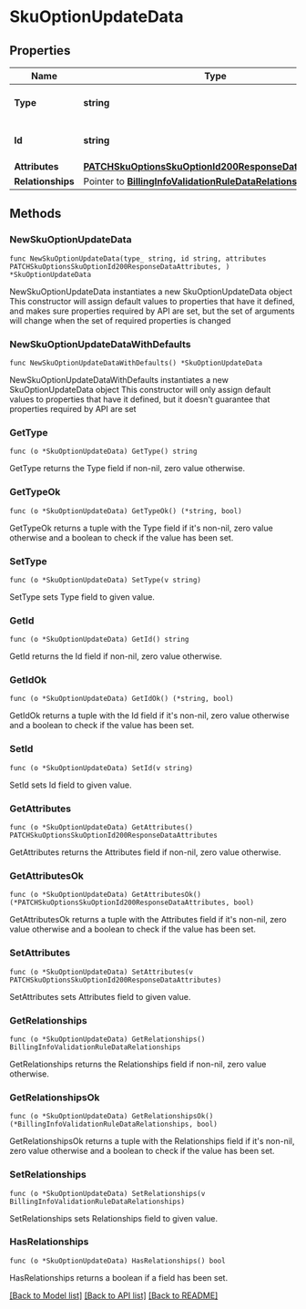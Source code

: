 # SkuOptionUpdateData

## Properties

Name | Type | Description | Notes
------------ | ------------- | ------------- | -------------
**Type** | **string** | The resource&#39;s type | [default to "sku_options"]
**Id** | **string** | The resource&#39;s id | 
**Attributes** | [**PATCHSkuOptionsSkuOptionId200ResponseDataAttributes**](PATCHSkuOptionsSkuOptionId200ResponseDataAttributes.md) |  | 
**Relationships** | Pointer to [**BillingInfoValidationRuleDataRelationships**](BillingInfoValidationRuleDataRelationships.md) |  | [optional] 

## Methods

### NewSkuOptionUpdateData

`func NewSkuOptionUpdateData(type_ string, id string, attributes PATCHSkuOptionsSkuOptionId200ResponseDataAttributes, ) *SkuOptionUpdateData`

NewSkuOptionUpdateData instantiates a new SkuOptionUpdateData object
This constructor will assign default values to properties that have it defined,
and makes sure properties required by API are set, but the set of arguments
will change when the set of required properties is changed

### NewSkuOptionUpdateDataWithDefaults

`func NewSkuOptionUpdateDataWithDefaults() *SkuOptionUpdateData`

NewSkuOptionUpdateDataWithDefaults instantiates a new SkuOptionUpdateData object
This constructor will only assign default values to properties that have it defined,
but it doesn't guarantee that properties required by API are set

### GetType

`func (o *SkuOptionUpdateData) GetType() string`

GetType returns the Type field if non-nil, zero value otherwise.

### GetTypeOk

`func (o *SkuOptionUpdateData) GetTypeOk() (*string, bool)`

GetTypeOk returns a tuple with the Type field if it's non-nil, zero value otherwise
and a boolean to check if the value has been set.

### SetType

`func (o *SkuOptionUpdateData) SetType(v string)`

SetType sets Type field to given value.


### GetId

`func (o *SkuOptionUpdateData) GetId() string`

GetId returns the Id field if non-nil, zero value otherwise.

### GetIdOk

`func (o *SkuOptionUpdateData) GetIdOk() (*string, bool)`

GetIdOk returns a tuple with the Id field if it's non-nil, zero value otherwise
and a boolean to check if the value has been set.

### SetId

`func (o *SkuOptionUpdateData) SetId(v string)`

SetId sets Id field to given value.


### GetAttributes

`func (o *SkuOptionUpdateData) GetAttributes() PATCHSkuOptionsSkuOptionId200ResponseDataAttributes`

GetAttributes returns the Attributes field if non-nil, zero value otherwise.

### GetAttributesOk

`func (o *SkuOptionUpdateData) GetAttributesOk() (*PATCHSkuOptionsSkuOptionId200ResponseDataAttributes, bool)`

GetAttributesOk returns a tuple with the Attributes field if it's non-nil, zero value otherwise
and a boolean to check if the value has been set.

### SetAttributes

`func (o *SkuOptionUpdateData) SetAttributes(v PATCHSkuOptionsSkuOptionId200ResponseDataAttributes)`

SetAttributes sets Attributes field to given value.


### GetRelationships

`func (o *SkuOptionUpdateData) GetRelationships() BillingInfoValidationRuleDataRelationships`

GetRelationships returns the Relationships field if non-nil, zero value otherwise.

### GetRelationshipsOk

`func (o *SkuOptionUpdateData) GetRelationshipsOk() (*BillingInfoValidationRuleDataRelationships, bool)`

GetRelationshipsOk returns a tuple with the Relationships field if it's non-nil, zero value otherwise
and a boolean to check if the value has been set.

### SetRelationships

`func (o *SkuOptionUpdateData) SetRelationships(v BillingInfoValidationRuleDataRelationships)`

SetRelationships sets Relationships field to given value.

### HasRelationships

`func (o *SkuOptionUpdateData) HasRelationships() bool`

HasRelationships returns a boolean if a field has been set.


[[Back to Model list]](../README.md#documentation-for-models) [[Back to API list]](../README.md#documentation-for-api-endpoints) [[Back to README]](../README.md)


